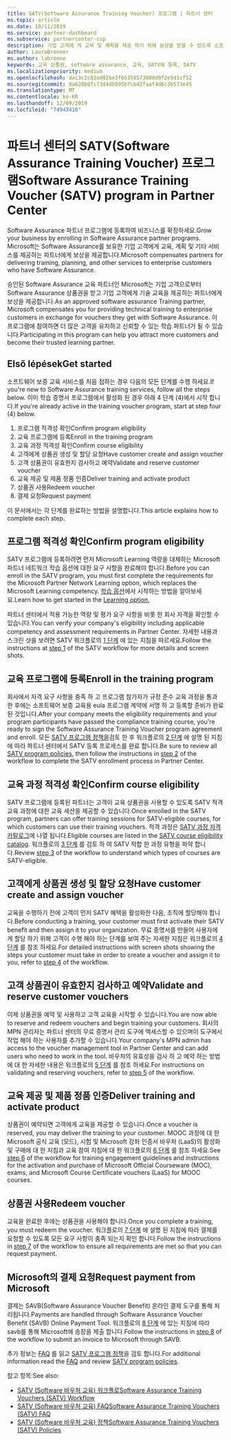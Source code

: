 ```yaml
---
title: SATV(Software Assurance Training Voucher) 프로그램 | 파트너 센터
ms.topic: article
ms.date: 10/11/2019
ms.service: partner-dashboard
ms.subservice: partnercenter-csp
description: 기업 고객에 게 교육 및 계획을 제공 하기 위해 보상을 받을 수 있도록 소프트웨어 보증 교육 프로그램 등록에 대 한 세부 정보입니다.
author: LauraBrenner
ms.author: labrenne
keywords: 교육 상품권, software assurance, 교육, SATV에 등록, SATV
ms.localizationpriority: medium
ms.openlocfilehash: dac3c2c82ad02be3f65358573808d9f2e5d1cf52
ms.sourcegitcommit: 9a628b8fc73d4db995b7cb42faaf4d6c3b573e45
ms.translationtype: MT
ms.contentlocale: ko-KR
ms.lasthandoff: 12/09/2019
ms.locfileid: "74943416"
---
```

# <a name="software-assurance-training-voucher-satv-program-in-partner-center"></a><span data-ttu-id="a1b29-104">파트너 센터의 SATV(Software Assurance Training Voucher) 프로그램</span><span class="sxs-lookup"><span data-stu-id="a1b29-104">Software Assurance Training Voucher (SATV) program in Partner Center</span></span>

<span data-ttu-id="a1b29-105">Software Assurance 파트너 프로그램에 등록하여 비즈니스를 확장하세요.</span><span class="sxs-lookup"><span data-stu-id="a1b29-105">Grow your business by enrolling in Software Assurance partner programs.</span></span> <span data-ttu-id="a1b29-106">Microsoft는 Software Assurance를 보유한 기업 고객에게 교육, 계획 및 기타 서비스를 제공하는 파트너에게 보상을 제공합니다.</span><span class="sxs-lookup"><span data-stu-id="a1b29-106">Microsoft compensates partners for delivering training, planning, and other services to enterprise customers who have Software Assurance.</span></span> 

<span data-ttu-id="a1b29-107">승인된 Software Assurance 교육 파트너인 Microsoft는 기업 고객으로부터 Software Assurance 상품권을 받고 기업 고객에게 기술 교육을 제공하는 파트너에게 보상을 제공합니다.</span><span class="sxs-lookup"><span data-stu-id="a1b29-107">As an approved software assurance Training partner, Microsoft compensates you for providing technical training to enterprise customers in exchange for vouchers they get with Software Assurance.</span></span> <span data-ttu-id="a1b29-108">이 프로그램에 참여하면 더 많은 고객을 유치하고 신뢰할 수 있는 학습 파트너가 될 수 있습니다.</span><span class="sxs-lookup"><span data-stu-id="a1b29-108">Participating in this program can help you attract more customers and become their trusted learning partner.</span></span>

## <a name="get-started"></a><span data-ttu-id="a1b29-109">Első lépések</span><span class="sxs-lookup"><span data-stu-id="a1b29-109">Get started</span></span>

<span data-ttu-id="a1b29-110">소프트웨어 보증 교육 서비스를 처음 접하는 경우 다음의 모든 단계를 수행 하세요.</span><span class="sxs-lookup"><span data-stu-id="a1b29-110">If you're new to Software Assurance training services, follow all the steps below.</span></span> <span data-ttu-id="a1b29-111">이미 학습 증명서 프로그램에서 활성화 된 경우 아래 4 단계 (4)에서 시작 합니다.</span><span class="sxs-lookup"><span data-stu-id="a1b29-111">If you're already active in the training voucher program, start at step four (4) below.</span></span> 

1. <span data-ttu-id="a1b29-112">프로그램 적격성 확인</span><span class="sxs-lookup"><span data-stu-id="a1b29-112">Confirm program eligibility</span></span>
2. <span data-ttu-id="a1b29-113">교육 프로그램에 등록</span><span class="sxs-lookup"><span data-stu-id="a1b29-113">Enroll in the training program</span></span>
3. <span data-ttu-id="a1b29-114">교육 과정 적격성 확인</span><span class="sxs-lookup"><span data-stu-id="a1b29-114">Confirm course eligibility</span></span>
4. <span data-ttu-id="a1b29-115">고객에게 상품권 생성 및 할당 요청</span><span class="sxs-lookup"><span data-stu-id="a1b29-115">Have customer create and assign voucher</span></span>
5. <span data-ttu-id="a1b29-116">고객 상품권이 유효한지 검사하고 예약</span><span class="sxs-lookup"><span data-stu-id="a1b29-116">Validate and reserve customer voucher</span></span>
6. <span data-ttu-id="a1b29-117">교육 제공 및 제품 정품 인증</span><span class="sxs-lookup"><span data-stu-id="a1b29-117">Deliver training and activate product</span></span>
7. <span data-ttu-id="a1b29-118">상품권 사용</span><span class="sxs-lookup"><span data-stu-id="a1b29-118">Redeem voucher</span></span>
8. <span data-ttu-id="a1b29-119">결제 요청</span><span class="sxs-lookup"><span data-stu-id="a1b29-119">Request payment</span></span>

<span data-ttu-id="a1b29-120">이 문서에서는 각 단계를 완료하는 방법을 설명합니다.</span><span class="sxs-lookup"><span data-stu-id="a1b29-120">This article explains how to complete each step.</span></span>

## <a name="confirm-program-eligibility"></a><span data-ttu-id="a1b29-121">프로그램 적격성 확인</span><span class="sxs-lookup"><span data-stu-id="a1b29-121">Confirm program eligibility</span></span>

<span data-ttu-id="a1b29-122">SATV 프로그램에 등록하려면 먼저 Microsoft Learning 역량을 대체하는 Microsoft 파트너 네트워크 학습 옵션에 대한 요구 사항을 완료해야 합니다.</span><span class="sxs-lookup"><span data-stu-id="a1b29-122">Before you can enroll in the SATV program, you must first complete the requirements for the Microsoft Partner Network Learning option, which replaces the Microsoft Learning competency.</span></span> <span data-ttu-id="a1b29-123">[학습 옵션](https://partner.microsoft.com/membership/learning-partners)에서 시작하는 방법을 알아보세요.</span><span class="sxs-lookup"><span data-stu-id="a1b29-123">Learn how to get started in the [Learning option.](https://partner.microsoft.com/membership/learning-partners)</span></span>

<span data-ttu-id="a1b29-124">파트너 센터에서 적용 가능한 역량 및 평가 요구 사항을 비롯 한 회사 자격을 확인할 수 있습니다.</span><span class="sxs-lookup"><span data-stu-id="a1b29-124">You can verify your company's eligibility including applicable competency and assessment requirements in Partner Center.</span></span> <span data-ttu-id="a1b29-125">자세한 내용과 스크린 샷을 보려면 SATV 워크플로의 [1 단계](https://query.prod.cms.rt.microsoft.com/cms/api/am/binary/RE3krfK) 에 있는 지침을 따르세요.</span><span class="sxs-lookup"><span data-stu-id="a1b29-125">Follow the instructions at [step 1](https://query.prod.cms.rt.microsoft.com/cms/api/am/binary/RE3krfK) of the SATV workflow for more details and screen shots.</span></span>

## <a name="enroll-in-the-training-program"></a><span data-ttu-id="a1b29-126">교육 프로그램에 등록</span><span class="sxs-lookup"><span data-stu-id="a1b29-126">Enroll in the training program</span></span>

<span data-ttu-id="a1b29-127">회사에서 자격 요구 사항을 충족 하 고 프로그램 참가자가 규정 준수 교육 과정을 통과 한 후에는 소프트웨어 보증 교육용 eula 프로그램 계약에 서명 하 고 등록할 준비가 완료 된 것입니다.</span><span class="sxs-lookup"><span data-stu-id="a1b29-127">After your company meets the eligibility requirements and your program participants have passed the compliance training course, you're ready to sign the Software Assurance Training Voucher program agreement and enroll.</span></span> <span data-ttu-id="a1b29-128">모든 [SATV 프로그램 정책을](https://query.prod.cms.rt.microsoft.com/cms/api/am/binary/RE3koEP)검토 한 후 워크플로의 [2 단계](https://query.prod.cms.rt.microsoft.com/cms/api/am/binary/RE3krfK) 에 설명 된 지침에 따라 파트너 센터에서 SATV 등록 프로세스를 완료 합니다.</span><span class="sxs-lookup"><span data-stu-id="a1b29-128">Be sure to review all [SATV program policies](https://query.prod.cms.rt.microsoft.com/cms/api/am/binary/RE3koEP), then follow the instructions in [step 2](https://query.prod.cms.rt.microsoft.com/cms/api/am/binary/RE3krfK) of the workflow to complete the SATV enrollment process in Partner Center.</span></span>   


## <a name="confirm-course-eligibility"></a><span data-ttu-id="a1b29-129">교육 과정 적격성 확인</span><span class="sxs-lookup"><span data-stu-id="a1b29-129">Confirm course eligibility</span></span>
<span data-ttu-id="a1b29-130">SATV 프로그램에 등록된 파트너는 고객이 교육 상품권을 사용할 수 있도록 SATV 적격 교육 과정에 대한 교육 세션을 제공할 수 있습니다.</span><span class="sxs-lookup"><span data-stu-id="a1b29-130">Once enrolled in the SATV program, partners can offer training sessions for SATV-eligible courses, for which customers can use their training vouchers.</span></span> <span data-ttu-id="a1b29-131">적격 과정은 [SATV 과정 자격 카탈로그](https://savl-catalog.microsoft.com/)에 나열 됩니다.</span><span class="sxs-lookup"><span data-stu-id="a1b29-131">Eligible courses are listed in the [SATV course eligibility catalog](https://savl-catalog.microsoft.com/).</span></span> <span data-ttu-id="a1b29-132">워크플로의 [3 단계](https://query.prod.cms.rt.microsoft.com/cms/api/am/binary/RE3krfK) 를 검토 하 여 SATV 적합 한 과정 유형을 파악 합니다.</span><span class="sxs-lookup"><span data-stu-id="a1b29-132">Review [step 3](https://query.prod.cms.rt.microsoft.com/cms/api/am/binary/RE3krfK) of the workflow to understand which types of courses are SATV-eligible.</span></span>

## <a name="have-customer-create-and-assign-voucher"></a><span data-ttu-id="a1b29-133">고객에게 상품권 생성 및 할당 요청</span><span class="sxs-lookup"><span data-stu-id="a1b29-133">Have customer create and assign voucher</span></span>

<span data-ttu-id="a1b29-134">교육을 수행하기 전에 고객이 먼저 SATV 혜택을 활성화한 다음, 조직에 할당해야 합니다.</span><span class="sxs-lookup"><span data-stu-id="a1b29-134">Before conducting a training, your customer must first activate their SATV benefit and then assign it to your organization.</span></span> <span data-ttu-id="a1b29-135">무료 증명서를 만들어 사용자에 게 할당 하기 위해 고객이 수행 해야 하는 단계를 보여 주는 자세한 지침은 워크플로의 [4 단계](https://query.prod.cms.rt.microsoft.com/cms/api/am/binary/RE3krfK) 를 참조 하세요.</span><span class="sxs-lookup"><span data-stu-id="a1b29-135">For detailed instructions with screen shots showing the steps your customer must take in order to create a voucher and assign it to you, refer to [step 4](https://query.prod.cms.rt.microsoft.com/cms/api/am/binary/RE3krfK) of the workflow.</span></span>

## <a name="validate-and-reserve-customer-vouchers"></a><span data-ttu-id="a1b29-136">고객 상품권이 유효한지 검사하고 예약</span><span class="sxs-lookup"><span data-stu-id="a1b29-136">Validate and reserve customer vouchers</span></span>

<span data-ttu-id="a1b29-137">이제 상품권을 예약 및 사용하고 고객 교육을 시작할 수 있습니다.</span><span class="sxs-lookup"><span data-stu-id="a1b29-137">You are now able to reserve and redeem vouchers and begin training your customers.</span></span> <span data-ttu-id="a1b29-138">회사의 MPN 관리자는 파트너 센터의 무료 증명서 관리 도구에 액세스할 수 있으며이 도구에서 작업 해야 하는 사용자를 추가할 수 있습니다.</span><span class="sxs-lookup"><span data-stu-id="a1b29-138">Your company's MPN admin has access to the voucher management tool in Partner Center and can add users who need to work in the tool.</span></span> <span data-ttu-id="a1b29-139">바우처의 유효성을 검사 하 고 예약 하는 방법에 대 한 자세한 내용은 워크플로의 [5 단계](https://query.prod.cms.rt.microsoft.com/cms/api/am/binary/RE3krfK) 를 참조 하세요.</span><span class="sxs-lookup"><span data-stu-id="a1b29-139">For instructions on validating and reserving vouchers, refer to [step 5](https://query.prod.cms.rt.microsoft.com/cms/api/am/binary/RE3krfK) of the workflow.</span></span>

## <a name="deliver-training-and-activate-product"></a><span data-ttu-id="a1b29-140">교육 제공 및 제품 정품 인증</span><span class="sxs-lookup"><span data-stu-id="a1b29-140">Deliver training and activate product</span></span>

<span data-ttu-id="a1b29-141">상품권이 예약되면 고객에게 교육을 제공할 수 있습니다.</span><span class="sxs-lookup"><span data-stu-id="a1b29-141">Once a voucher is reserved, you may deliver the training to your customer.</span></span> <span data-ttu-id="a1b29-142">MOOC 과정에 대 한 Microsoft 공식 교육 (모드), 시험 및 Microsoft 강좌 인증서 바우처 (LaaS)의 활성화 및 구매에 대 한 지침과 교육 참여 지침에 대 한 워크플로의 [6 단계](https://query.prod.cms.rt.microsoft.com/cms/api/am/binary/RE3krfK) 를 참조 하세요.</span><span class="sxs-lookup"><span data-stu-id="a1b29-142">See [step 6](https://query.prod.cms.rt.microsoft.com/cms/api/am/binary/RE3krfK) of the workflow for training engagement guidelines and instructions for the activation and purchase of Microsoft Official Courseware (MOC), exams, and Microsoft Course Certificate vouchers (LaaS) for MOOC courses.</span></span>

## <a name="redeem-voucher"></a><span data-ttu-id="a1b29-143">상품권 사용</span><span class="sxs-lookup"><span data-stu-id="a1b29-143">Redeem voucher</span></span>

<span data-ttu-id="a1b29-144">교육을 완료한 후에는 상품권을 사용해야 합니다.</span><span class="sxs-lookup"><span data-stu-id="a1b29-144">Once you complete a training, you must redeem the voucher.</span></span> <span data-ttu-id="a1b29-145">워크플로의 [7 단계](https://query.prod.cms.rt.microsoft.com/cms/api/am/binary/RE3krfK) 에 설명 된 지침에 따라 결제를 요청할 수 있도록 모든 요구 사항이 충족 되는지 확인 합니다.</span><span class="sxs-lookup"><span data-stu-id="a1b29-145">Follow the instructions in [step 7](https://query.prod.cms.rt.microsoft.com/cms/api/am/binary/RE3krfK) of the workflow to ensure all requirements are met so that you can request payment.</span></span> 


## <a name="request-payment-from-microsoft"></a><span data-ttu-id="a1b29-146">Microsoft의 결제 요청</span><span class="sxs-lookup"><span data-stu-id="a1b29-146">Request payment from Microsoft</span></span>

<span data-ttu-id="a1b29-147">결제는 SAVB(Software Assurance Voucher Benefit) 온라인 결제 도구를 통해 처리됩니다.</span><span class="sxs-lookup"><span data-stu-id="a1b29-147">Payments are handled through Software Assurance Voucher Benefit (SAVB) Online Payment Tool.</span></span> <span data-ttu-id="a1b29-148">워크플로의 [8 단계](https://query.prod.cms.rt.microsoft.com/cms/api/am/binary/RE3krfK) 에 있는 지침에 따라 savb를 통해 Microsoft에 송장을 제출 합니다.</span><span class="sxs-lookup"><span data-stu-id="a1b29-148">Follow the instructions in [step 8](https://query.prod.cms.rt.microsoft.com/cms/api/am/binary/RE3krfK) of the workflow to submit an invoice to Microsoft through SAVB.</span></span> 

<span data-ttu-id="a1b29-149">추가 정보는 [FAQ](https://query.prod.cms.rt.microsoft.com/cms/api/am/binary/RE3kz5o) 를 읽고 [SATV 프로그램 정책](https://query.prod.cms.rt.microsoft.com/cms/api/am/binary/RE3koEP)을 검토 합니다.</span><span class="sxs-lookup"><span data-stu-id="a1b29-149">For additional information read the [FAQ](https://query.prod.cms.rt.microsoft.com/cms/api/am/binary/RE3kz5o) and review [SATV program policies](https://query.prod.cms.rt.microsoft.com/cms/api/am/binary/RE3koEP).</span></span>

<span data-ttu-id="a1b29-150">참고 항목:</span><span class="sxs-lookup"><span data-stu-id="a1b29-150">See also:</span></span>

- [<span data-ttu-id="a1b29-151">SATV (Software 바우처 교육) 워크플로</span><span class="sxs-lookup"><span data-stu-id="a1b29-151">Software Assurance Training Vouchers (SATV) Workflow</span></span>](https://query.prod.cms.rt.microsoft.com/cms/api/am/binary/RE3krfK)
- [<span data-ttu-id="a1b29-152">SATV (Software 바우처 교육) FAQ</span><span class="sxs-lookup"><span data-stu-id="a1b29-152">Software Assurance Training Vouchers (SATV) FAQ</span></span>](https://query.prod.cms.rt.microsoft.com/cms/api/am/binary/RE3kz5o)
- [<span data-ttu-id="a1b29-153">SATV (Software 바우처 교육) 정책</span><span class="sxs-lookup"><span data-stu-id="a1b29-153">Software Assurance Training Vouchers (SATV) Policies</span></span>](https://query.prod.cms.rt.microsoft.com/cms/api/am/binary/RE3koEP)

